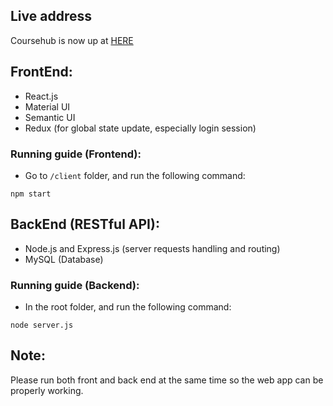 ## Live address
Coursehub is now up at [HERE](https://glacial-anchorage-80051.herokuapp.com "Coursehub")

## FrontEnd:  
 - React.js
 - Material UI
 - Semantic UI
 - Redux (for global state update, especially login session)
### Running guide (Frontend):  
 - Go to `/client` folder, and run the following command:
```unix 
npm start
```
## BackEnd (RESTful API):
 - Node.js and Express.js (server requests handling and routing)
 - MySQL (Database)
 ### Running guide (Backend):  
 - In the root folder, and run the following command:
```unix 
node server.js
```
## Note:
Please run both front and back end at the same time so the web app can be properly working.